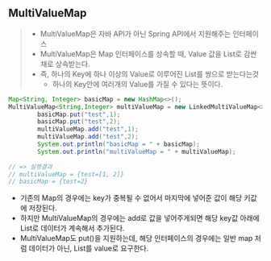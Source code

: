 ## MultiValueMap

> - MultiValueMap은 자바 API가 아닌 Spring API에서 지원해주는 인터페이스
> - MultiValueMap은 Map 인터페이스를 상속할 때, Value 값을 List로 감싼 채로 상속받는다.
> - 즉, 하나의 Key에 하나 이상의 Value로 이루어진 List를 쌍으로 받는다는것
>   - 하나의 Key안에 여러개의 Value를 가질 수 있다는 뜻이다.


```java
Map<String, Integer> basicMap = new HashMap<>();
MultiValueMap<String,Integer> multiValueMap = new LinkedMultiValueMap<>();
		basicMap.put("test",1);
		basicMap.put("test",2);
		multiValueMap.add("test",1);
		multiValueMap.add("test",2);
		System.out.println("basicMap = " + basicMap);
		System.out.println("multiValueMap = " + multiValueMap);
        
// => 실행결과
// multiValueMap = {test=[1, 2]}
// basicMap = {test=2}

```
- 기존의 Map의 경우에는 key가 중복될 수 없어서 마지막에 넣어준 값이 해당 키값에 저장된다.
- 하지만 MultiValueMap의 경우에는 add로 값을 넣어주게되면 해당 key값 아래에 List로 데이터가 계속해서 추가된다.
- MultiValueMap도 put()을 지원하는데, 해당 인터페이스의 경우에는 일반 map 처럼 데이터가 아닌, List를 value로 요구한다.